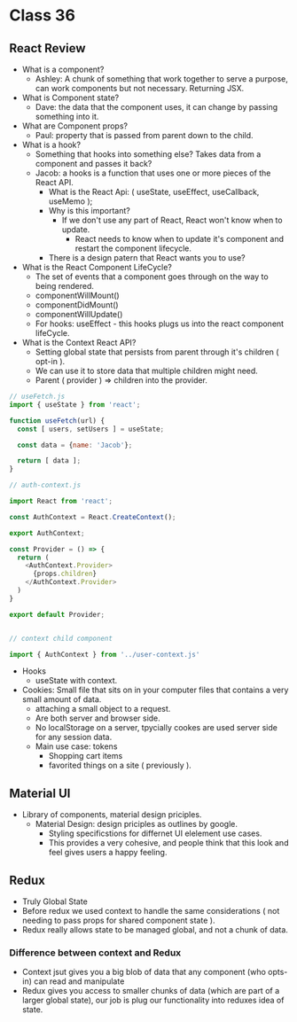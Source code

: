 # Class 36

## React Review

- What is a component?
  - Ashley: A chunk of something that work together to serve a purpose, can work components but not necessary. Returning JSX.
- What is Component state?
  - Dave: the data that the component uses, it can change by passing something into it.
- What are Component props?
  - Paul: property that is passed from parent down to the child.
- What is a hook?
  - Something that hooks into something else? Takes data from a component and passes it back?
  - Jacob: a hooks is a function that uses one or more pieces of the React API.
    - What is the React Api: ( useState, useEffect, useCallback, useMemo );
    - Why is this important?
      - If we don't use any part of React, React won't know when to update.
        - React needs to know when to update it's component and restart the component lifecycle.
    - There is a design patern that React wants you to use?
- What is the React Component LifeCycle?
  - The set of events that a component goes through on the way to being rendered.
  - componentWillMount()
  - componentDidMount()
  - componentWillUpdate()
  - For hooks: useEffect - this hooks plugs us into the react component lifeCycle.
- What is the Context React API?
  - Setting global state that persists from parent through it's children ( opt-in ).
  - We can use it to store data that multiple children might need.
  - Parent ( provider ) => children into the provider.

```js
// useFetch.js
import { useState } from 'react';

function useFetch(url) {
  const [ users, setUsers ] = useState;  

  const data = {name: 'Jacob'};

  return [ data ];
}
```

```js
// auth-context.js

import React from 'react';

const AuthContext = React.CreateContext();

export AuthContext;

const Provider = () => {
  return (
    <AuthContext.Provider>
      {props.children}
    </AuthContext.Provider>
  )
}

export default Provider;


// context child component

import { AuthContext } from '../user-context.js'

```

- Hooks
  - useState with context.
- Cookies: Small file that sits on in your computer files that contains a very small amount of data.
  - attaching a small object to a request.
  - Are both server and browser side.
  - No localStorage on a server, tpycially cookes are used server side for any session data.
  - Main use case: tokens
    - Shopping cart items
    - favorited things on a site ( previously ).

## Material UI

- Library of components, material design priciples.
  - Material Design: design priciples as outlines by google.
    - Styling specificstions for differnet UI elelement use cases.
    - This provides a very cohesive, and people think that this look and feel gives users a happy feeling.

## Redux

- Truly Global State
- Before redux we used context to handle the same considerations ( not needing to pass props for shared component state ).
- Redux really allows state to be managed global, and not a chunk of data.

### Difference between context and Redux

- Context jsut gives you a big blob of data that any component (who opts-in) can read and manipulate
- Redux gives you access to smaller chunks of data (which are part of a larger global state), our job is plug our functionality into reduxes idea of state.